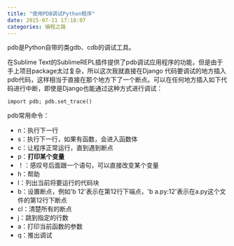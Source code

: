 ```yaml
---
title: "使用PDB调试Python程序"
date: 2015-07-11 17:18:07
categories: 编程之路
---
```

pdb是Python自带的类gdb、cdb的调试工具。

在Sublime Text的SublimeREPL插件提供了pdb调试应用程序的功能，但是由于手上项目package太过复杂，所以这次我就直接在Django
代码要调试的地方插入pdb代码，这样相当于直接在那个地方下了一个断点。可以在任何地方插入如下代码进行中断，即使是Django也能通过这种方式进行调试：



    import pdb; pdb.set_trace()

pdb常用命令：

  * n：执行下一行
  * s：执行下一行，如果有函数，会进入函数体
  * c：让程序正常运行，直到遇到断点
  * p：**打印某个变量**
  * ！：感叹号后面跟一个语句，可以直接改变某个变量
  * h：帮助
  * l：列出当前将要运行的代码块
  * b：设置断点，例如'b 12'表示在第12行下端点，'b a.py:12'表示在a.py这个文件的第12行下断点
  * cl：清楚所有的断点
  * j：跳到指定的行数
  * a：打印当前函数的参数
  * q：推出调试
